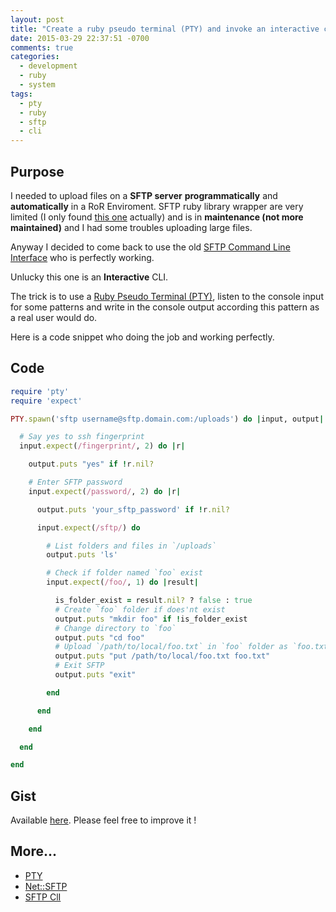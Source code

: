 ```yaml
---
layout: post
title: "Create a ruby pseudo terminal (PTY) and invoke an interactive command (SFTP)"
date: 2015-03-29 22:37:51 -0700
comments: true
categories:
  - development
  - ruby
  - system
tags:
  - pty
  - ruby
  - sftp
  - cli
---
```


## Purpose

I needed to upload files on a **SFTP server** **programmatically** and **automatically** in
a RoR Enviroment. SFTP ruby library wrapper are very limited (I only found
[this one][1] actually) and is in **maintenance (not more maintained)**
and I had some troubles uploading large files.

Anyway I decided to come back to use the old [SFTP Command Line Interface][3]
who is perfectly working.

Unlucky this one is an **Interactive** CLI.

The trick is to use a [Ruby Pseudo Terminal (PTY)][3], listen to the console
input for some patterns and write in the console output according this pattern
as a real user would do.

Here is a code snippet who doing the job and working perfectly.

## Code

```ruby
require 'pty'
require 'expect'

PTY.spawn('sftp username@sftp.domain.com:/uploads') do |input, output|

  # Say yes to ssh fingerprint
  input.expect(/fingerprint/, 2) do |r|

    output.puts "yes" if !r.nil?

    # Enter SFTP password
    input.expect(/password/, 2) do |r|

      output.puts 'your_sftp_password' if !r.nil?

      input.expect(/sftp/) do

        # List folders and files in `/uploads`
        output.puts 'ls'

        # Check if folder named `foo` exist
        input.expect(/foo/, 1) do |result|

          is_folder_exist = result.nil? ? false : true
          # Create `foo` folder if does'nt exist
          output.puts "mkdir foo" if !is_folder_exist
          # Change directory to `foo`
          output.puts "cd foo"
          # Upload `/path/to/local/foo.txt` in `foo` folder as `foo.txt`
          output.puts "put /path/to/local/foo.txt foo.txt"
          # Exit SFTP
          output.puts "exit"

        end

      end

    end

  end

end
```

## Gist

Available [here][4]. Please feel free to improve it !

## More...

- [PTY][1]
- [Net::SFTP][2]
- [SFTP ClI][3]

[1]: http://ruby-doc.org/stdlib-2.2.0/libdoc/pty/rdoc/PTY.html
[2]: https://github.com/net-ssh/net-sftp
[3]: http://linux.die.net/man/1/sftp
[4]: https://gist.github.com/kwent/e2c34c2dfd01a194a49a